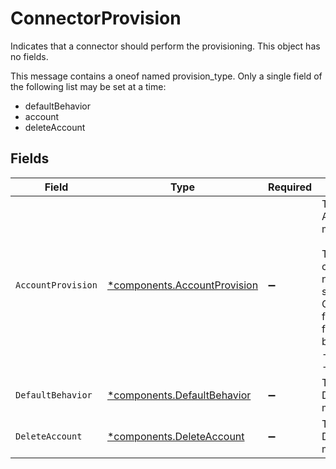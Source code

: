 # ConnectorProvision

Indicates that a connector should perform the provisioning. This object has no fields.

This message contains a oneof named provision_type. Only a single field of the following list may be set at a time:
  - defaultBehavior
  - account
  - deleteAccount



## Fields

| Field                                                                                                                                                                           | Type                                                                                                                                                                            | Required                                                                                                                                                                        | Description                                                                                                                                                                     |
| ------------------------------------------------------------------------------------------------------------------------------------------------------------------------------- | ------------------------------------------------------------------------------------------------------------------------------------------------------------------------------- | ------------------------------------------------------------------------------------------------------------------------------------------------------------------------------- | ------------------------------------------------------------------------------------------------------------------------------------------------------------------------------- |
| `AccountProvision`                                                                                                                                                              | [*components.AccountProvision](../../models/components/accountprovision.md)                                                                                                     | :heavy_minus_sign:                                                                                                                                                              | The AccountProvision message.<br/><br/>This message contains a oneof named storage_type. Only a single field of the following list may be set at a time:<br/>  - saveToVault<br/>  - doNotSave<br/> |
| `DefaultBehavior`                                                                                                                                                               | [*components.DefaultBehavior](../../models/components/defaultbehavior.md)                                                                                                       | :heavy_minus_sign:                                                                                                                                                              | The DefaultBehavior message.                                                                                                                                                    |
| `DeleteAccount`                                                                                                                                                                 | [*components.DeleteAccount](../../models/components/deleteaccount.md)                                                                                                           | :heavy_minus_sign:                                                                                                                                                              | The DeleteAccount message.                                                                                                                                                      |